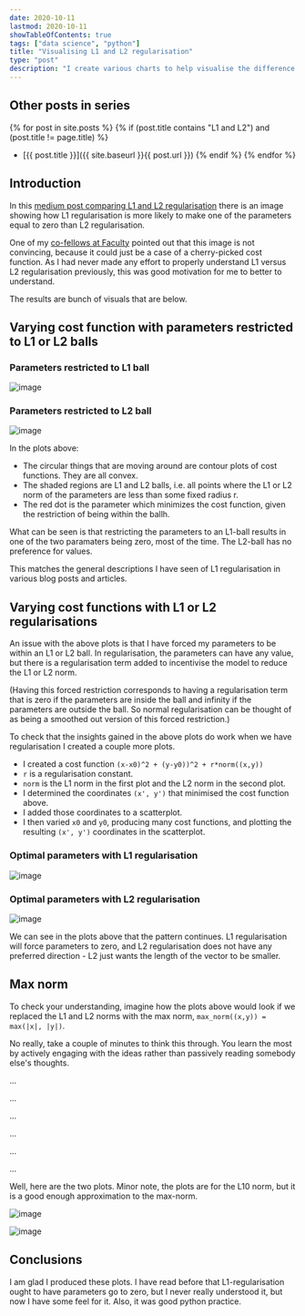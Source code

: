 ```yaml
---
date: 2020-10-11
lastmod: 2020-10-11
showTableOfContents: true
tags: ["data science", "python"]
title: "Visualising L1 and L2 regularisation"
type: "post"
description: "I create various charts to help visualise the difference between L1 and L2 regularisation. The pattern is clear and L1 regularisation does tend to force parameters to zero."
---
```

## Other posts in series
{% for post in site.posts %}
{% if (post.title contains "L1 and L2") and (post.title != page.title) %}
* [{{ post.title }}]({{ site.baseurl }}{{ post.url }})
{% endif %}
{% endfor %}

## Introduction
In this [medium post comparing L1 and L2 regularisation](https://medium.com/@davidsotunbo/ridge-and-lasso-regression-an-illustration-and-explanation-using-sklearn-in-python-4853cd543898) there is an image showing how L1 regularisation is more likely to make one of the parameters equal to zero than L2 regularisation.

One of my [co-fellows at Faculty](https://faculty.ai/fellowship/) pointed out that this image is not convincing, because it could just be a case of a cherry-picked cost function. As I had never made any effort to properly understand L1 versus L2 regularisation previously, this was good motivation for me to better to understand.

The results are bunch of visuals that are below.

## Varying cost function with parameters restricted to L1 or L2 balls

### Parameters restricted to L1 ball

![image](/images/l1l2reg_l11.gif)

### Parameters restricted to L2 ball

![image](/images/l1l2reg_l21.gif)

In the plots above:
* The circular things that are moving around are contour plots of cost functions. They are all convex.
* The shaded regions are L1 and L2 balls, i.e. all points where the L1 or L2 norm of the parameters are less than some fixed radius r.
* The red dot is the parameter which minimizes the cost function, given the restriction of being within the ballh.

What can be seen is that restricting the parameters to an L1-ball results in one of the two paramaters being zero, most of the time.  The L2-ball has no preference for values.

This matches the general descriptions I have seen of L1 regularisation in various blog posts and articles.


## Varying cost functions with L1 or L2 regularisations
An issue with the above plots is that I have forced my parameters to be within an L1 or L2 ball. In regularisation, the parameters can have any value, but there is a regularisation term added to incentivise the model to reduce the L1 or L2 norm.

(Having this forced restriction corresponds to having a regularisation term that is zero if the parameters are inside the ball and infinity if the parameters are outside the ball. So normal regularisation can be thought of as being a smoothed out version of this forced restriction.)

To check that the insights gained in the above plots do work when we have regularisation I created a couple more plots.

* I created a cost function `(x-x0)^2 + (y-y0))^2 + r*norm((x,y))`
* `r` is a regularisation constant.
* `norm` is the L1 norm in the first plot and the L2 norm in the second plot.
* I determined the coordinates `(x', y')` that minimised the cost function above.
* I added those coordinates to a scatterplot.
* I then varied `x0` and `y0`, producing many cost functions, and plotting the resulting `(x', y')` coordinates in the scatterplot.

### Optimal parameters with L1 regularisation

![image](/images/l1l2reg_l12.png)


### Optimal parameters with L2 regularisation

![image](/images/l1l2reg_l22.png)

We can see in the plots above that the pattern continues. L1 regularisation will force parameters to zero, and L2 regularisation does not have any preferred direction - L2 just wants the length of the vector to be smaller.

## Max norm
To check your understanding, imagine how the plots above would look if we replaced the L1 and L2 norms with the max norm, `max_norm((x,y)) = max(|x|, |y|)`.

No really, take a couple of minutes to think this through. You learn the most by actively engaging with the ideas rather than passively reading somebody else's thoughts.

...

...

...

...

...

...



Well, here are the two plots. Minor note, the plots are for the L10 norm, but it is a good enough approximation to the max-norm.

![image](/images/l1l2reg_linf1.gif)

![image](/images/l1l2reg_linf2.png)


## Conclusions
I am glad I produced these plots. I have read before that L1-regularisation ought to have parameters go to zero, but I never really understood it, but now I have some feel for it.  Also, it was good python practice. 